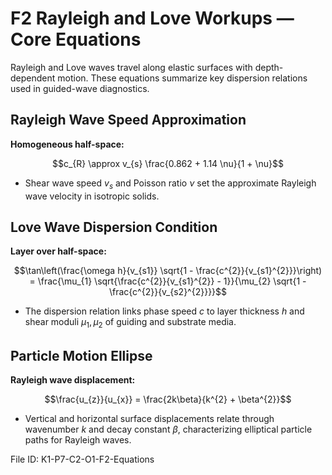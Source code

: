 # F2 Rayleigh and Love Workups — Core Equations

Rayleigh and Love waves travel along elastic surfaces with depth-dependent motion. These equations summarize key dispersion relations used in guided-wave diagnostics.

## Rayleigh Wave Speed Approximation
**Homogeneous half-space:**

$$c_{R} \approx v_{s} \frac{0.862 + 1.14 \nu}{1 + \nu}$$

- Shear wave speed $v_{s}$ and Poisson ratio $\nu$ set the approximate Rayleigh wave velocity in isotropic solids.

## Love Wave Dispersion Condition
**Layer over half-space:**

$$\tan\left(\frac{\omega h}{v_{s1}} \sqrt{1 - \frac{c^{2}}{v_{s1}^{2}}}\right) = \frac{\mu_{1} \sqrt{\frac{c^{2}}{v_{s1}^{2}} - 1}}{\mu_{2} \sqrt{1 - \frac{c^{2}}{v_{s2}^{2}}}}$$

- The dispersion relation links phase speed $c$ to layer thickness $h$ and shear moduli $\mu_{1}, \mu_{2}$ of guiding and substrate media.

## Particle Motion Ellipse
**Rayleigh wave displacement:**

$$\frac{u_{z}}{u_{x}} = \frac{2k\beta}{k^{2} + \beta^{2}}$$

- Vertical and horizontal surface displacements relate through wavenumber $k$ and decay constant $\beta$, characterizing elliptical particle paths for Rayleigh waves.

File ID: K1-P7-C2-O1-F2-Equations
